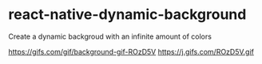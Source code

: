 # react-native-dynamic-background

Create a dynamic backgroud with an infinite amount of colors

https://gifs.com/gif/background-gif-ROzD5V
https://j.gifs.com/ROzD5V.gif
